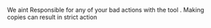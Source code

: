 We aint Responsible for any of your bad actions with the tool . Making copies can result in strict action
